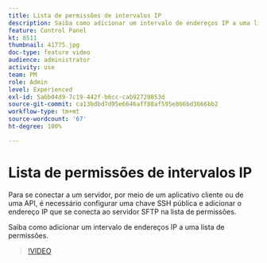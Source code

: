 ```yaml
---
title: Lista de permissões de intervalos IP
description: Saiba como adicionar um intervalo de endereços IP a uma lista de permissões.
feature: Control Panel
kt: 8511
thumbnail: 41775.jpg
doc-type: feature video
audience: administrator
activity: use
team: PM
role: Admin
level: Experienced
exl-id: 5a6b04d9-7c19-442f-b6cc-cab92720853d
source-git-commit: ca13bdbd7d95e6646aff88af595e866bd3666bb2
workflow-type: tm+mt
source-wordcount: '67'
ht-degree: 100%

---
```


# Lista de permissões de intervalos IP

Para se conectar a um servidor, por meio de um aplicativo cliente ou de uma API, é necessário configurar uma chave SSH pública e adicionar o endereço IP que se conecta ao servidor SFTP na lista de permissões.

Saiba como adicionar um intervalo de endereços IP a uma lista de permissões.

>[!VIDEO](https://video.tv.adobe.com/v/41775?quality=12)

